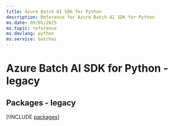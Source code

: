 ```yaml
---
title: Azure Batch AI SDK for Python
description: Reference for Azure Batch AI SDK for Python
ms.date: 09/01/2025
ms.topic: reference
ms.devlang: python
ms.service: batchai
---
```

# Azure Batch AI SDK for Python - legacy
## Packages - legacy
[!INCLUDE [packages](batch-ai-index.md)]